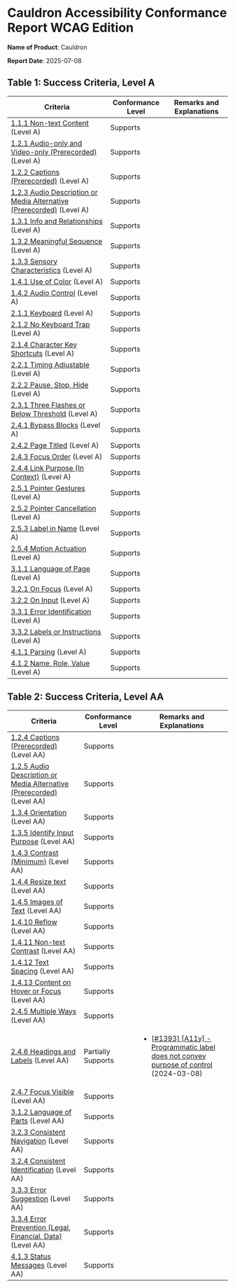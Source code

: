 # Cauldron Accessibility Conformance Report WCAG Edition

**Name of Product**: Cauldron

**Report Date**: 2025-07-08

## Table 1: Success Criteria, Level A

| Criteria | Conformance Level | Remarks and Explanations |
| --- | --- | --- |
| [1.1.1 Non-text Content](http://www.w3.org/TR/WCAG20/#text-equiv-all) (Level A) | Supports |  |
| [1.2.1 Audio-only and Video-only (Prerecorded)](http://www.w3.org/TR/WCAG20/#media-equiv-av-only-alt) (Level A) | Supports |  |
| [1.2.2 Captions (Prerecorded)](http://www.w3.org/TR/WCAG20/#media-equiv-captions) (Level A) | Supports |  |
| [1.2.3 Audio Description or Media Alternative (Prerecorded)](http://www.w3.org/TR/WCAG20/#media-equiv-audio-desc) (Level A) | Supports |  |
| [1.3.1 Info and Relationships](http://www.w3.org/TR/WCAG20/#content-structure-separation-programmatic) (Level A) | Supports |  |
| [1.3.2 Meaningful Sequence](http://www.w3.org/TR/WCAG20/#content-structure-separation-sequence) (Level A) | Supports |  |
| [1.3.3 Sensory Characteristics](http://www.w3.org/TR/WCAG20/#content-structure-separation-understanding) (Level A) | Supports |  |
| [1.4.1 Use of Color](http://www.w3.org/TR/WCAG20/#visual-audio-contrast-without-color) (Level A) | Supports |  |
| [1.4.2 Audio Control](http://www.w3.org/TR/WCAG20/#visual-audio-contrast-dis-audio) (Level A) | Supports |  |
| [2.1.1 Keyboard](http://www.w3.org/TR/WCAG20/#keyboard-operation-keyboard-operable) (Level A) | Supports |  |
| [2.1.2 No Keyboard Trap](http://www.w3.org/TR/WCAG20/#keyboard-operation-trapping) (Level A) | Supports |  |
| [2.1.4 Character Key Shortcuts](http://www.w3.org/TR/WCAG20/#keyboard-operation-keyboard-operable) (Level A) | Supports |  |
| [2.2.1 Timing Adjustable](http://www.w3.org/TR/WCAG20/#time-limits-required-behaviors) (Level A) | Supports |  |
| [2.2.2 Pause, Stop, Hide](http://www.w3.org/TR/WCAG20/#time-limits-pause) (Level A) | Supports |  |
| [2.3.1 Three Flashes or Below Threshold](http://www.w3.org/TR/WCAG20/#seizure-does-not-violate) (Level A) | Supports |  |
| [2.4.1 Bypass Blocks](http://www.w3.org/TR/WCAG20/#navigation-mechanisms-skip) (Level A) | Supports |  |
| [2.4.2 Page Titled](http://www.w3.org/TR/WCAG20/#navigation-mechanisms-title) (Level A) | Supports |  |
| [2.4.3 Focus Order](http://www.w3.org/TR/WCAG20/#navigation-mechanisms-focus-order) (Level A) | Supports |  |
| [2.4.4 Link Purpose (In Context)](http://www.w3.org/TR/WCAG20/#navigation-mechanisms-refs) (Level A) | Supports |  |
| [2.5.1 Pointer Gestures](http://www.w3.org/TR/WCAG20/#navigation-mechanisms-mult-loc) (Level A) | Supports |  |
| [2.5.2 Pointer Cancellation](http://www.w3.org/TR/WCAG20/#navigation-mechanisms-mult-loc) (Level A) | Supports |  |
| [2.5.3 Label in Name](http://www.w3.org/TR/WCAG20/#navigation-mechanisms-descriptive) (Level A) | Supports |  |
| [2.5.4 Motion Actuation](http://www.w3.org/TR/WCAG20/#navigation-mechanisms-motion-actuation) (Level A) | Supports |  |
| [3.1.1 Language of Page](http://www.w3.org/TR/WCAG20/#meaning-doc-lang-id) (Level A) | Supports |  |
| [3.2.1 On Focus](http://www.w3.org/TR/WCAG20/#consistent-behavior-receive-focus) (Level A) | Supports |  |
| [3.2.2 On Input](http://www.w3.org/TR/WCAG20/#consistent-behavior-unpredictable-change) (Level A) | Supports |  |
| [3.3.1 Error Identification](http://www.w3.org/TR/WCAG20/#minimize-error-identified) (Level A) | Supports |  |
| [3.3.2 Labels or Instructions](http://www.w3.org/TR/WCAG20/#minimize-error-cues) (Level A) | Supports |  |
| [4.1.1 Parsing](http://www.w3.org/TR/WCAG20/#ensure-compat-parses) (Level A) | Supports |  |
| [4.1.2 Name, Role, Value](http://www.w3.org/TR/WCAG20/#ensure-compat-rsv) (Level A) | Supports |  |

## Table 2: Success Criteria, Level AA

| Criteria | Conformance Level | Remarks and Explanations |
| --- | --- | --- |
| [1.2.4 Captions (Prerecorded)](http://www.w3.org/TR/WCAG20/#media-equiv-captions) (Level AA) | Supports |  |
| [1.2.5 Audio Description or Media Alternative (Prerecorded)](http://www.w3.org/TR/WCAG20/#media-equiv-audio-desc) (Level AA) | Supports |  |
| [1.3.4 Orientation](http://www.w3.org/TR/WCAG20/#visual-audio-contrast-orientation) (Level AA) | Supports |  |
| [1.3.5 Identify Input Purpose](http://www.w3.org/TR/WCAG20/#input-purposes) (Level AA) | Supports |  |
| [1.4.3 Contrast (Minimum)](http://www.w3.org/TR/WCAG20/#visual-audio-contrast-contrast) (Level AA) | Supports |  |
| [1.4.4 Resize text](http://www.w3.org/TR/WCAG20/#visual-audio-contrast-scale) (Level AA) | Supports |  |
| [1.4.5 Images of Text](http://www.w3.org/TR/WCAG20/#visual-audio-contrast-text-presentation) (Level AA) | Supports |  |
| [1.4.10 Reflow](http://www.w3.org/TR/WCAG20/#visual-audio-contrast-scale) (Level AA) | Supports |  |
| [1.4.11 Non-text Contrast](http://www.w3.org/TR/WCAG20/#visual-audio-contrast-contrast) (Level AA) | Supports |  |
| [1.4.12 Text Spacing](http://www.w3.org/TR/WCAG20/#visual-audio-contrast-spacing) (Level AA) | Supports |  |
| [1.4.13 Content on Hover or Focus](http://www.w3.org/TR/WCAG20/#visual-audio-contrast-dis-audio) (Level AA) | Supports |  |
| [2.4.5 Multiple Ways](http://www.w3.org/TR/WCAG20/#navigation-mechanisms-mult-loc) (Level AA) | Supports |  |
| [2.4.6 Headings and Labels](http://www.w3.org/TR/WCAG20/#navigation-mechanisms-descriptive) (Level AA) | Partially Supports | <ul> <li>[[#1393] [A11y] - Programmatic label does not convey purpose of control](https://github.com/dequelabs/cauldron/issues/1393) (2024-03-08)</li> </ul> |
| [2.4.7 Focus Visible](http://www.w3.org/TR/WCAG20/#navigation-mechanisms-focus-visible) (Level AA) | Supports |  |
| [3.1.2 Language of Parts](http://www.w3.org/TR/WCAG20/#meaning-doc-lang-id) (Level AA) | Supports |  |
| [3.2.3 Consistent Navigation](http://www.w3.org/TR/WCAG20/#consistent-behavior-consistent-locations) (Level AA) | Supports |  |
| [3.2.4 Consistent Identification](http://www.w3.org/TR/WCAG20/#consistent-behavior-consistent-functionality) (Level AA) | Supports |  |
| [3.3.3 Error Suggestion](http://www.w3.org/TR/WCAG20/#minimize-error-suggestions) (Level AA) | Supports |  |
| [3.3.4 Error Prevention (Legal, Financial, Data)](http://www.w3.org/TR/WCAG20/#minimize-error-reversible) (Level AA) | Supports |  |
| [4.1.3 Status Messages](http://www.w3.org/TR/WCAG20/#ensure-compat-rsv) (Level AA) | Supports |  |